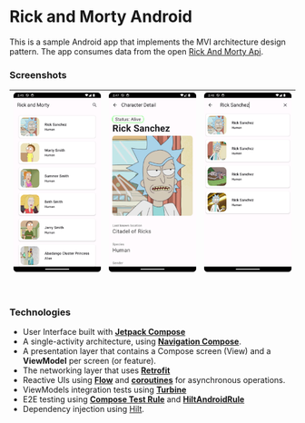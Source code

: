 # Rick and Morty Android
This is a sample Android app that implements the MVI architecture design pattern. The app consumes data from the open [Rick And Morty Api](https://rickandmortyapi.com/).

### Screenshots   


| <img width="240" src="./screenshots/characters_list.png" /> | <img width="240" src="./screenshots/character_detail.png" /> | <img width="240" src="./screenshots/characters_search.png" /> |
|-------------------------------------------------------------|--------------------------------------------------------------|---------------------------------------------------------------|

<br/>

### Technologies

*   User Interface built with **[Jetpack Compose](https://developer.android.com/jetpack/compose)**
*   A single-activity architecture, using **[Navigation Compose](https://developer.android.com/jetpack/compose/navigation)**.
*   A presentation layer that contains a Compose screen (View) and a **ViewModel** per screen (or feature).
*   The networking layer that uses **[Retrofit](https://square.github.io/retrofit/)**
*   Reactive UIs using **[Flow](https://developer.android.com/kotlin/flow)** and **[coroutines](https://kotlinlang.org/docs/coroutines-overview.html)** for asynchronous operations.
*   ViewModels integration tests using **[Turbine](https://github.com/cashapp/turbine)**
*   E2E testing using **[Compose Test Rule](https://developer.android.com/reference/kotlin/androidx/compose/ui/test/junit4/ComposeTestRule)** and **[HiltAndroidRule](https://dagger.dev/api/latest/dagger/hilt/android/testing/HiltAndroidRule.html)**
*   Dependency injection using [Hilt](https://developer.android.com/training/dependency-injection/hilt-android).





